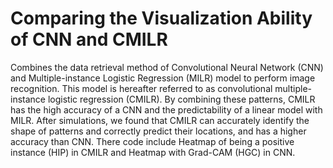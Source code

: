 # Comparing the Visualization Ability of CNN and CMILR
Combines the data retrieval method of Convolutional Neural Network (CNN) and Multiple-instance Logistic Regression (MILR) model to perform image recognition. This model is hereafter referred to as convolutional multiple-instance logistic regression (CMILR). By combining these patterns, CMILR has the high accuracy of a CNN and the predictability of a linear model with MILR. After simulations, we found that CMILR can accurately identify the shape of patterns and correctly predict their locations, and has a higher accuracy than CNN. There code include Heatmap of being a positive instance (HIP) in CMILR and Heatmap with Grad-CAM (HGC) in CNN.

